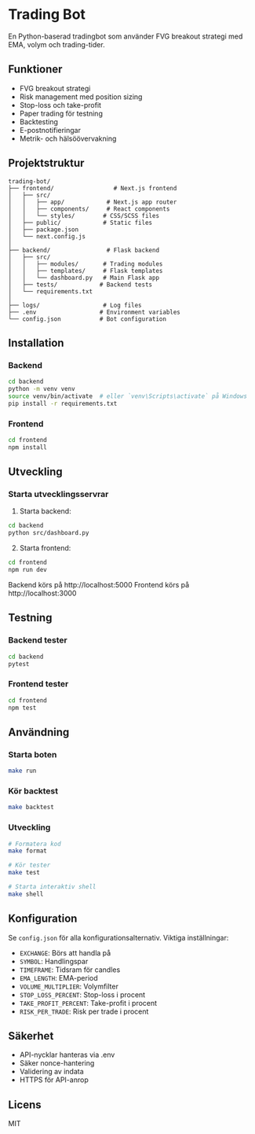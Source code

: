 # Trading Bot

En Python-baserad tradingbot som använder FVG breakout strategi med EMA, volym och trading-tider.

## Funktioner

- FVG breakout strategi
- Risk management med position sizing
- Stop-loss och take-profit
- Paper trading för testning
- Backtesting
- E-postnotifieringar
- Metrik- och hälsöövervakning

## Projektstruktur

```
trading-bot/
├── frontend/                 # Next.js frontend
│   ├── src/
│   │   ├── app/            # Next.js app router
│   │   ├── components/     # React components
│   │   └── styles/        # CSS/SCSS files
│   ├── public/            # Static files
│   ├── package.json
│   └── next.config.js
│
├── backend/                # Flask backend
│   ├── src/
│   │   ├── modules/       # Trading modules
│   │   ├── templates/     # Flask templates
│   │   └── dashboard.py   # Main Flask app
│   ├── tests/            # Backend tests
│   └── requirements.txt
│
├── logs/                  # Log files
├── .env                  # Environment variables
└── config.json           # Bot configuration
```

## Installation

### Backend
```bash
cd backend
python -m venv venv
source venv/bin/activate  # eller `venv\Scripts\activate` på Windows
pip install -r requirements.txt
```

### Frontend
```bash
cd frontend
npm install
```

## Utveckling

### Starta utvecklingsservrar

1. Starta backend:
```bash
cd backend
python src/dashboard.py
```

2. Starta frontend:
```bash
cd frontend
npm run dev
```

Backend körs på http://localhost:5000
Frontend körs på http://localhost:3000

## Testning

### Backend tester
```bash
cd backend
pytest
```

### Frontend tester
```bash
cd frontend
npm test
```

## Användning

### Starta boten
```bash
make run
```

### Kör backtest
```bash
make backtest
```

### Utveckling
```bash
# Formatera kod
make format

# Kör tester
make test

# Starta interaktiv shell
make shell
```

## Konfiguration

Se `config.json` för alla konfigurationsalternativ. Viktiga inställningar:

- `EXCHANGE`: Börs att handla på
- `SYMBOL`: Handlingspar
- `TIMEFRAME`: Tidsram för candles
- `EMA_LENGTH`: EMA-period
- `VOLUME_MULTIPLIER`: Volymfilter
- `STOP_LOSS_PERCENT`: Stop-loss i procent
- `TAKE_PROFIT_PERCENT`: Take-profit i procent
- `RISK_PER_TRADE`: Risk per trade i procent

## Säkerhet

- API-nycklar hanteras via .env
- Säker nonce-hantering
- Validering av indata
- HTTPS för API-anrop

## Licens

MIT